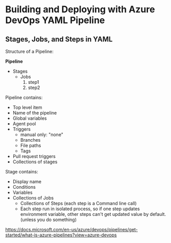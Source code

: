 # Building and Deploying with Azure DevOps YAML Pipeline
## Stages, Jobs, and Steps in YAML

Structure of a Pipeline:

**Pipeline**
- Stages
    * Jobs
        1. step1
        2. step2

Pipeline contains:
* Top level item
* Name of the pipeline
* Global variables
* Agent pool
* Triggers
    * manual only: "none"
    * Branches
    * File paths
    * Tags
* Pull request triggers
* Collections of stages

Stage contains:
* Display name
* Conditions
* Variables
* Collections of Jobs
    * Collections of Steps (each step is a Command line call)
    * Each step run in isolated process, so if one step updates environment variable, other steps can't get updated value by default.(unless you do something)

https://docs.microsoft.com/en-us/azure/devops/pipelines/get-started/what-is-azure-pipelines?view=azure-devops